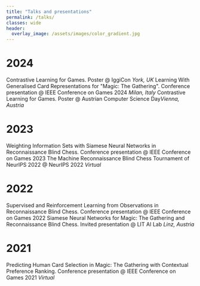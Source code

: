 ```yaml
---
title: "Talks and presentations"
permalink: /talks/
classes: wide
header:
  overlay_image: /assets/images/color_gradient.jpg
---
```

<h1> 2024 </h1>
Contrastive Learning for Games. Poster @ IggiCon <i>York, UK</i>  
Learning With Generalised Card Representations for "Magic: The Gathering". Conference presentation @ IEEE Conference on Games 2024 <i>Milan, Italy</i>  
Contrastive Learning for Games. Poster @ Austrian Computer Science Day<i>Vienna, Austria</i>  
<h1> 2023 </h1>
Weighting Information Sets with Siamese Neural Networks in Reconnaissance Blind Chess. Conference presentation @ IEEE Conference on Games 2023 
The Machine Reconnaissance Blind Chess Tournament of NeurIPS 2022 @ NeurIPS 2022 <i>Virtual</i>  
<h1> 2022 </h1>
Supervised and Reinforcement Learning from Observations in Reconnaissance Blind Chess. Conference presentation @ IEEE Conference on Games 2022
Siamese Neural Networks for Magic: The Gathering and Reconnaissance Blind Chess. Invited presentation @ LIT AI Lab <i>Linz, Austria</i>  
<h1> 2021 </h1>
Predicting Human Card Selection in Magic: The Gathering with Contextual Preference Ranking. Conference presentation @ IEEE Conference on Games 2021 <i>Virtual</i>  